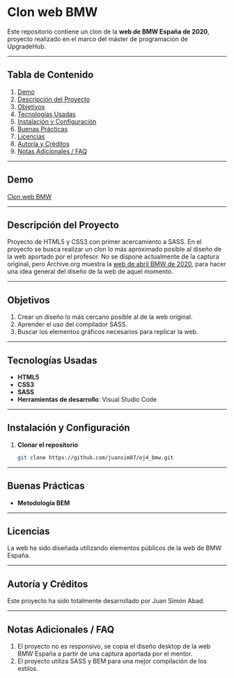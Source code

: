 # Clon web BMW

Este repositorio contiene un clon de la **web de BMW España de 2020**, proyecto realizado en el marco del máster de programación de UpgradeHub.

---

## Tabla de Contenido
1. [Demo](#demo)  
2. [Descripción del Proyecto](#descripción-del-proyecto)  
3. [Objetivos](#objetivos)  
4. [Tecnologías Usadas](#tecnologías-usadas)  
5. [Instalación y Configuración](#instalación-y-configuración)  
6. [Buenas Prácticas](#buenas-prácticas)  
7. [Licencias](#licencias)  
8. [Autoría y Créditos](#autoría-y-créditos)  
9. [Notas Adicionales / FAQ](#notas-adicionales--faq)  

---

## Demo
[Clon web BMW](https://clon-bmw2020.netlify.app/)

---

## Descripción del Proyecto
Proyecto de HTML5 y CSS3 con primer acercamiento a SASS. En el proyecto se busca realizar un clon lo más aproximado posible al diseño de la web aportado por el profesor. No se dispone actualmente de la captura original, pero Archive.org muestra la [web de abril BMW de 2020](https://web.archive.org/web/20200301115629/https://www.bmw.es/es/index.html), para hacer una idea general del diseño de la web de aquel momento.

---

## Objetivos
1. Crear un diseño lo más cercano posible al de la web original.
2. Aprender el uso del compilador SASS.
3. Buscar los elementos gráficos necesarios para replicar la web.

---

## Tecnologías Usadas
- **HTML5**
- **CSS3**
- **SASS**
- **Herramientas de desarrollo**: Visual Studio Code

---

## Instalación y Configuración
1. **Clonar el repositorio**  
   ```bash
   git clone https://github.com/juansim87/ej4_bmw.git
---

## Buenas Prácticas
- **Metodología BEM**

---

## Licencias
La web ha sido diseñada utilizando elementos públicos de la web de BMW España.

---

## Autoría y Créditos
Este proyecto ha sido totalmente desarrollado por Juan Simón Abad.

---

## Notas Adicionales / FAQ
1. El proyecto no es responsivo, se copia el diseño desktop de la web BMW España a partir de una captura aportada por el mentor.
2. El proyecto utiliza SASS y BEM para una mejor compilación de los estilos.

